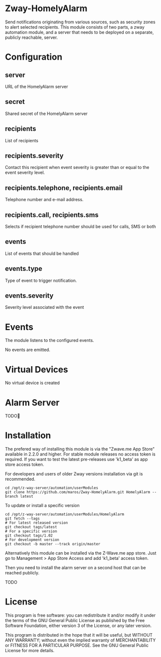 # Zway-HomelyAlarm

Send notifications originating from various sources, such as security zones to alert
selected recipients. This module consists of two parts, a zway automation module, and
a server that needs to be deployed on a separate, publicly reachable, server.

# Configuration

## server

URL of the HomelyAlarm server

## secret

Shared secret of the HomelyAlarm server

## recipients

List of recipients

## recipients.severity

Contact this recipient when event severity is greater than or equal to the event
severity level.

## recipients.telephone, recipients.email

Telephone number and e-mail address.

## recipients.call, recipients.sms

Selects if recipient telephone number should be used for calls, SMS or both

## events

List of events that should be handled

## events.type

Type of event to trigger notification.

## events.severity

Severity level associated with the event

# Events

The module listens to the configured events.

No events are emitted.

# Virtual Devices

No virtual device is created

# Alarm Server

TODO

# Installation

The prefered way of installing this module is via the "Zwave.me App Store"
available in 2.2.0 and higher. For stable module releases no access token is 
required. If you want to test the latest pre-releases use 'k1_beta' as 
app store access token.

For developers and users of older Zway versions installation via git is 
recommended.

```shell
cd /opt/z-way-server/automation/userModules
git clone https://github.com/maros/Zway-HomelyAlarm.git HomelyAlarm --branch latest
```

To update or install a specific version
```shell
cd /opt/z-way-server/automation/userModules/HomelyAlarm
git fetch --tags
# For latest released version
git checkout tags/latest
# For a specific version
git checkout tags/1.02
# For development version
git checkout -b master --track origin/master
```

Alternatively this module can be installed via the Z-Wave.me app store. Just
go to Management > App Store Access and add 'k1_beta' access token.

Then you need to install the alarm server on a second host that can be
reached publicly.

TODO

# License

This program is free software: you can redistribute it and/or modify
it under the terms of the GNU General Public License as published by
the Free Software Foundation, either version 3 of the License, or any 
later version.

This program is distributed in the hope that it will be useful,
but WITHOUT ANY WARRANTY; without even the implied warranty of
MERCHANTABILITY or FITNESS FOR A PARTICULAR PURPOSE. See the
GNU General Public License for more details.
